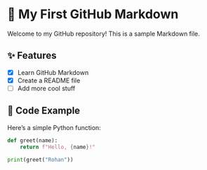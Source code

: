 # 🚀 My First GitHub Markdown

Welcome to my GitHub repository! This is a sample Markdown file.

## ✨ Features
- [x] Learn GitHub Markdown
- [x] Create a README file
- [ ] Add more cool stuff

## 📌 Code Example
Here’s a simple Python function:

```python
def greet(name):
    return f"Hello, {name}!"

print(greet("Rohan"))
